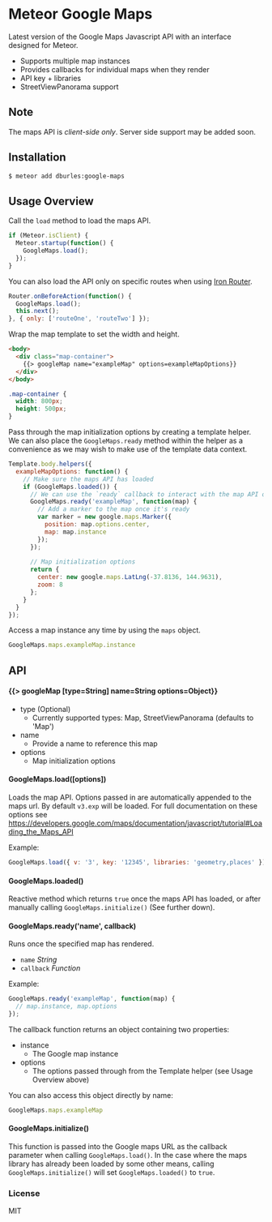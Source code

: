 Meteor Google Maps
==================

Latest version of the Google Maps Javascript API with an interface designed for Meteor.

- Supports multiple map instances
- Provides callbacks for individual maps when they render
- API key + libraries
- StreetViewPanorama support

## Note

The maps API is *client-side only*. Server side support may be added soon.

## Installation

```sh
$ meteor add dburles:google-maps
```

## Usage Overview

Call the `load` method to load the maps API.

```js
if (Meteor.isClient) {
  Meteor.startup(function() {
    GoogleMaps.load();
  });
}
```

You can also load the API only on specific routes when using [Iron Router](https://atmospherejs.com/iron/router).

```js
Router.onBeforeAction(function() {
  GoogleMaps.load();
  this.next();
}, { only: ['routeOne', 'routeTwo'] });
```

Wrap the map template to set the width and height.

```html
<body>
  <div class="map-container">
    {{> googleMap name="exampleMap" options=exampleMapOptions}}
  </div>
</body>
```

```css
.map-container {
  width: 800px;
  height: 500px;
}
```

Pass through the map initialization options by creating a template helper. We can also place the `GoogleMaps.ready` method within the helper as a convenience as we may wish to make use of the template data context.

```js
Template.body.helpers({
  exampleMapOptions: function() {
    // Make sure the maps API has loaded
    if (GoogleMaps.loaded()) {
      // We can use the `ready` callback to interact with the map API once the map is ready.
      GoogleMaps.ready('exampleMap', function(map) {
        // Add a marker to the map once it's ready
        var marker = new google.maps.Marker({
          position: map.options.center,
          map: map.instance
        });
      });
    
      // Map initialization options
      return {
        center: new google.maps.LatLng(-37.8136, 144.9631),
        zoom: 8
      };
    }
  }
});
```

Access a map instance any time by using the `maps` object.

```js
GoogleMaps.maps.exampleMap.instance
```

## API

#### {{> googleMap [type=String] name=String options=Object}}

- type (Optional)
  - Currently supported types: Map, StreetViewPanorama (defaults to 'Map')
- name
  - Provide a name to reference this map
- options
  - Map initialization options

#### GoogleMaps.load([options])

Loads the map API. Options passed in are automatically appended to the maps url. 
By default `v3.exp` will be loaded. For full documentation on these options see https://developers.google.com/maps/documentation/javascript/tutorial#Loading_the_Maps_API

Example:

```js
GoogleMaps.load({ v: '3', key: '12345', libraries: 'geometry,places' });
```

#### GoogleMaps.loaded()

Reactive method which returns `true` once the maps API has loaded, or after manually calling `GoogleMaps.initialize()` (See further down).

#### GoogleMaps.ready('name', callback)

Runs once the specified map has rendered.

- `name` *String*
- `callback` *Function*

Example:

```js
GoogleMaps.ready('exampleMap', function(map) {
  // map.instance, map.options
});
```

The callback function returns an object containing two properties:

- instance
  - The Google map instance
- options
  - The options passed through from the Template helper (see Usage Overview above)

You can also access this object directly by name:

```js
GoogleMaps.maps.exampleMap
```

#### GoogleMaps.initialize()

This function is passed into the Google maps URL as the callback parameter when calling `GoogleMaps.load()`.
In the case where the maps library has already been loaded by some other means, calling `GoogleMaps.initialize()` will set `GoogleMaps.loaded()` to `true`.

### License

MIT
